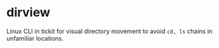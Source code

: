 # dirview
Linux CLI in tickit for visual directory movement to avoid `cd, ls` chains in unfamiliar locations.
